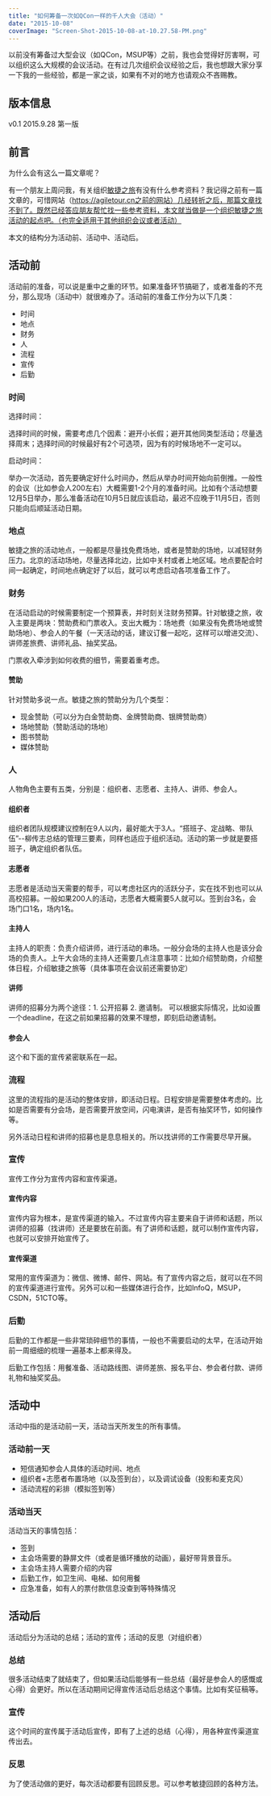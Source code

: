 ```yaml
---
title: "如何筹备一次如QCon一样的千人大会（活动）"
date: "2015-10-08"
coverImage: "Screen-Shot-2015-10-08-at-10.27.58-PM.png"
---
```


以前没有筹备过大型会议（如QCon，MSUP等）之前，我也会觉得好厉害啊，可以组织这么大规模的会议活动。在有过几次组织会议经验之后，我也想跟大家分享一下我的一些经验，都是一家之谈，如果有不对的地方也请观众不吝赐教。

## 版本信息

v0.1 2015.9.28 第一版

## 前言

为什么会有这么一篇文章呢？

有一个朋友上周问我，有关组织[敏捷之旅](https://agiletour.org)有没有什么参考资料？我记得之前有一篇文章的，可惜网站（https://agiletour.cn之前的网站）几经转折之后，那篇文章找不到了。既然已经答应朋友帮忙找一些参考资料，本文就当做是一个组织敏捷之旅活动的起点吧。（也完全适用于其他组织会议或者活动）

本文的结构分为活动前、活动中、活动后。

## 活动前

活动前的准备，可以说是重中之重的环节。如果准备环节搞砸了，或者准备的不充分，那么现场（活动中）就很难办了。活动前的准备工作分为以下几类：

- 时间
- 地点
- 财务
- 人
- 流程
- 宣传
- 后勤

### 时间

选择时间：

选择时间的时候，需要考虑几个因素：避开小长假；避开其他同类型活动；尽量选择周末；选择时间的时候最好有2个可选项，因为有的时候场地不一定可以。

启动时间：

举办一次活动，首先要确定好什么时间办，然后从举办时间开始向前倒推。一般性的会议（比如参会人200左右）大概需要1-2个月的准备时间。比如有个活动想要12月5日举办，那么准备活动在10月5日就应该启动，最迟不应晚于11月5日，否则只能向后顺延活动日期。

### 地点

敏捷之旅的活动地点，一般都是尽量找免费场地，或者是赞助的场地，以减轻财务压力。北京的活动场地，尽量选择北边，比如中关村或者上地区域。地点要配合时间一起确定，时间地点确定好了以后，就可以考虑启动各项准备工作了。

### 财务

在活动启动的时候需要制定一个预算表，并时刻关注财务预算。针对敏捷之旅，收入主要是两块：赞助费和门票收入。支出大概为：场地费（如果没有免费场地或赞助场地）、参会人的午餐（一天活动的话，建议订餐一起吃，这样可以增进交流）、讲师差旅费、讲师礼品、抽奖奖品。

门票收入牵涉到如何收费的细节，需要着重考虑。

#### 赞助

针对赞助多说一点。敏捷之旅的赞助分为几个类型：

- 现金赞助（可以分为白金赞助商、金牌赞助商、银牌赞助商）
- 场地赞助（赞助活动的场地）
- 图书赞助
- 媒体赞助

### 人

人物角色主要有五类，分别是：组织者、志愿者、主持人、讲师、参会人。

#### 组织者

组织者团队规模建议控制在9人以内，最好能大于3人。“搭班子、定战略、带队伍”--柳传志总结的管理三要素，同样也适应于组织活动。活动的第一步就是要搭班子，确定组织者队伍。

#### 志愿者

志愿者是活动当天需要的帮手，可以考虑社区内的活跃分子，实在找不到也可以从高校招募。一般如果200人的活动，志愿者大概需要5人就可以。签到台3名，会场门口1名，场内1名。

#### 主持人

主持人的职责：负责介绍讲师，进行活动的串场。一般分会场的主持人也是该分会场的负责人。上午大会场的主持人还需要几点注意事项：比如介绍赞助商，介绍整体日程，介绍敏捷之旅等（具体事项在会议前还需要协定）

#### 讲师

讲师的招募分为两个途径：1. 公开招募 2. 邀请制。 可以根据实际情况，比如设置一个deadline，在这之前如果招募的效果不理想，即刻启动邀请制。

#### 参会人

这个和下面的宣传紧密联系在一起。

### 流程

这里的流程指的是活动的整体安排，即活动日程。日程安排是需要整体考虑的。比如是否需要有分会场，是否需要开放空间，闪电演讲，是否有抽奖环节，如何操作等。

另外活动日程和讲师的招募也是息息相关的。所以找讲师的工作需要尽早开展。

### 宣传

宣传工作分为宣传内容和宣传渠道。

#### 宣传内容

宣传内容为根本，是宣传渠道的输入。不过宣传内容主要来自于讲师和话题，所以讲师的招募（找讲师）还是要放在前面。有了讲师和话题，就可以制作宣传内容，也就可以安排开始宣传了。

#### 宣传渠道

常用的宣传渠道为：微信、微博、邮件、网站。有了宣传内容之后，就可以在不同的宣传渠道进行宣传。另外可以和一些媒体进行合作，比如InfoQ，MSUP，CSDN，51CTO等。

### 后勤

后勤的工作都是一些非常琐碎细节的事情，一般也不需要启动的太早，在活动开始前一周细细的梳理一遍基本上都来得及。

后勤工作包括：用餐准备、活动路线图、讲师差旅、报名平台、参会者付款、讲师礼物和抽奖奖品。

## 活动中

活动中指的是活动前一天，活动当天所发生的所有事情。

### 活动前一天

- 短信通知参会人具体的活动时间、地点
- 组织者+志愿者布置场地（以及签到台），以及调试设备（投影和麦克风）
- 活动流程的彩排（模拟签到等）

### 活动当天

活动当天的事情包括：

- 签到
- 主会场需要的静屏文件（或者是循环播放的动画），最好带背景音乐。
- 主会场主持人需要介绍的内容
- 后勤工作，如卫生间、电梯、如何用餐
- 应急准备，如有人的票付款信息没查到等特殊情况

## 活动后

活动后分为活动的总结；活动的宣传；活动的反思（对组织者）

### 总结

很多活动结束了就结束了，但如果活动后能够有一些总结（最好是参会人的感慨或心得）会更好。所以在活动期间记得宣传活动后总结这个事情。比如有奖征稿等。

### 宣传

这个时间的宣传属于活动后宣传，即有了上述的总结（心得），用各种宣传渠道宣传出去。

### 反思

为了使活动做的更好，每次活动都要有回顾反思。可以参考敏捷回顾的各种方法。

